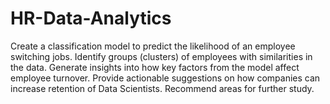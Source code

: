 # HR-Data-Analytics
Create a classification model to predict the likelihood of an employee switching jobs. 
Identify groups (clusters) of employees with similarities in the data.
Generate insights into how key factors from the model affect employee turnover.
Provide actionable suggestions on how companies can increase retention of Data Scientists.
Recommend areas for further study.
